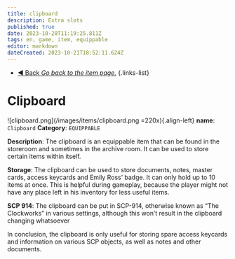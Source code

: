 ```yaml
---
title: clipboard
description: Extra slots
published: true
date: 2023-10-28T11:19:25.811Z
tags: en, game, item, equippable
editor: markdown
dateCreated: 2023-10-21T18:52:11.624Z
---
```


- [:arrow_backward: Back *Go back to the item page.*](/en/game/items#items)
{.links-list}
# Clipboard
![clipboard.png](/images/items/clipboard.png =220x){.align-left} **name**: `Clipboard`
**Category**: `EQUIPPABLE`

**Description**: The clipboard is an equippable item that can be found in the storeroom and sometimes in the archive room. It can be used to store certain items within itself.

**Storage**: The clipboard can be used to store documents, notes, master cards, access keycards and Emily Ross’ badge. It can only hold up to 10 items at once. This is helpful during gameplay, because the player might not have any place left in his inventory for less useful items.

**SCP 914**: The clipboard can be put in SCP-914, otherwise known as “The Clockworks” in various settings, although this won’t result in the clipboard changing whatsoever

In conclusion, the clipboard is only useful for storing spare access keycards and information on various SCP objects, as well as notes and other documents.